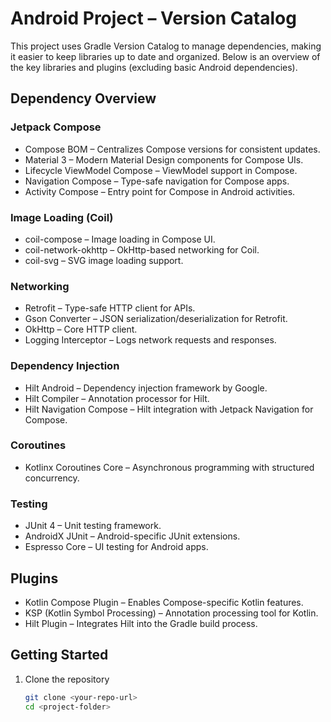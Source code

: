 # Android Project – Version Catalog

This project uses Gradle Version Catalog to manage dependencies, making it easier to keep libraries up to date and organized. Below is an overview of the key libraries and plugins (excluding basic Android dependencies).

## Dependency Overview

### Jetpack Compose
- Compose BOM – Centralizes Compose versions for consistent updates.
- Material 3 – Modern Material Design components for Compose UIs.
- Lifecycle ViewModel Compose – ViewModel support in Compose.
- Navigation Compose – Type-safe navigation for Compose apps.
- Activity Compose – Entry point for Compose in Android activities.

### Image Loading (Coil)
- coil-compose – Image loading in Compose UI.
- coil-network-okhttp – OkHttp-based networking for Coil.
- coil-svg – SVG image loading support.

### Networking
- Retrofit – Type-safe HTTP client for APIs.
- Gson Converter – JSON serialization/deserialization for Retrofit.
- OkHttp – Core HTTP client.
- Logging Interceptor – Logs network requests and responses.

### Dependency Injection
- Hilt Android – Dependency injection framework by Google.
- Hilt Compiler – Annotation processor for Hilt.
- Hilt Navigation Compose – Hilt integration with Jetpack Navigation for Compose.

### Coroutines
- Kotlinx Coroutines Core – Asynchronous programming with structured concurrency.

### Testing
- JUnit 4 – Unit testing framework.
- AndroidX JUnit – Android-specific JUnit extensions.
- Espresso Core – UI testing for Android apps.

## Plugins
- Kotlin Compose Plugin – Enables Compose-specific Kotlin features.
- KSP (Kotlin Symbol Processing) – Annotation processing tool for Kotlin.
- Hilt Plugin – Integrates Hilt into the Gradle build process.

## Getting Started

1. Clone the repository
   ```bash
   git clone <your-repo-url>
   cd <project-folder>
